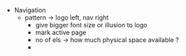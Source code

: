 - Navigation
	- pattern -> logo left, nav right
		- give bigger font size or illusion to logo
		- mark active page
		- no of els -> how much physical space available ?
		-